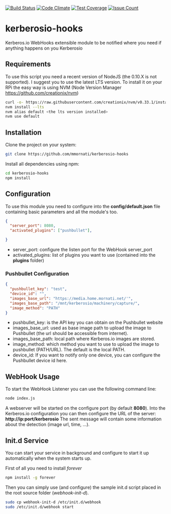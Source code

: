 [![Build Status](https://travis-ci.org/mmornati/kerberosio-hooks.svg?branch=master)](https://travis-ci.org/mmornati/kerberosio-hooks) [![Code Climate](https://codeclimate.com/github/mmornati/kerberosio-hooks/badges/gpa.svg)](https://codeclimate.com/github/mmornati/kerberosio-hooks) [![Test Coverage](https://codeclimate.com/github/mmornati/kerberosio-hooks/badges/coverage.svg)](https://codeclimate.com/github/mmornati/kerberosio-hooks/coverage) [![Issue Count](https://codeclimate.com/github/mmornati/kerberosio-hooks/badges/issue_count.svg)](https://codeclimate.com/github/mmornati/kerberosio-hooks)

# kerberosio-hooks
Kerberos.io WebHooks extensible module to be notified where you need if anything happens on you Kerberosio

## Requirements
To use this script you need a recent version of NodeJS (the 0.10.X is not supported). I suggest you to use the latest LTS version.
To install it on your RPi the easy way is using NVM (Node Version Manager https://github.com/creationix/nvm)

```bash
curl -o- https://raw.githubusercontent.com/creationix/nvm/v0.33.1/install.sh | bash
nvm install --lts
nvm alias default <the lts version installed>
nvm use default
```

## Installation
Clone the project on your system:

```bash
git clone https://github.com/mmornati/kerberosio-hooks
```

Install all dependencies using npm:

```bash
cd kerberosio-hooks
npm install
```

## Configuration
To use this module you need to configure into the **config/default.json** file containing basic parameters and all the module's too.

```json
{
  "server_port": 8080,
  "activated_plugins": ["pushbullet"],

}
```

* server_port: configure the listen port for the WebHook server_port
* activated_plugins: list of plugins you want to use (contained into the **plugins** folder)

### Pushbullet Configuration

```json
{
  "pushbullet_key": "test",
  "device_id": "",
  "images_base_url": "https://media.home.mornati.net/'",
  "images_base_path": "/mnt/kerberosio/machinery/capture/",
  "image_method": "PATH"
}
```

* pushbullet_key: is the API key you can obtain on the Pushbullet website
* images_base_url: used as base image path to upload the image to Pushbullet (the url should be accessible from internet).
* images_base_path: local path where Kerberos.io images are stored.
* image_method: which method you want to use to upload the image to pushbullet (PATH/URL). The default is the local PATH.
* device_id: If you want to notify only one device, you can configure the Pushbullet device id here.


## WebHook Usage
To start the WebHook Listener you can use the following command line:

```bash
node index.js
```

A webserver will be started on the configure port (by default **8080**).
Into the Kerberos.io configuration you can then configure the URL of the server: **http://ip:port/kerberosio**
The sent message will contain some information about the detection (image url, time, ...).

## Init.d Service
You can start your service in background and configure to start it up automatically when the system starts up.

First of all you need to install *forever*

```bash
npm install -g forever
```

Then you can simply use (and configure) the sample init.d script placed in the root source folder (*webhook-init-d*).

```bash
sudo cp webhook-init-d /etc/init.d/webhook
sudo /etc/init.d/webhook start
```
